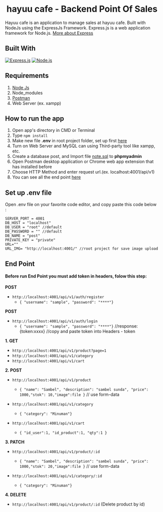 <h1 align="center">hayuu cafe - Backend Point Of Sales</h1>


Hayuu cafe is an application to manage sales at hayuu cafe. Built with NodeJs using the ExpressJs Framework.
Express.js is a web application framework for Node.js. [More about Express](https://en.wikipedia.org/wiki/Express.js)
## Built With
[![Express.js](https://img.shields.io/badge/Express.js-4.x-blue.svg?style=rounded-square)](https://expressjs.com/en/starter/installing.html)
[![Node.js](https://img.shields.io/badge/Node.js-v.10.16-green.svg?style=rounded-square)](https://nodejs.org/)

## Requirements
1. <a href="https://nodejs.org/en/download/">Node Js</a>
2. Node_modules
3. <a href="https://www.getpostman.com/">Postman</a>
4. Web Server (ex. xampp)

## How to run the app
1. Open app's directory in CMD or Terminal
2. Type `npm install`
3. Make new file **.env** in root project folder, set up first [here](#set-up-env-file)
4. Turn on Web Server and MySQL can using Third-party tool like xampp, etc.
5. Create a database post, and Import file [note.sql](note.sql) to **phpmyadmin**
6. Open Postman desktop application or Chrome web app extension that has installed before
7. Choose HTTP Method and enter request url.(ex. localhost:4001/api/v1)
8. You can see all the end point [here](#end-point)

## Set up .env file
Open .env file on your favorite code editor, and copy paste this code below :
```
SERVER_PORT = 4001
DB_HOST = "localhost"
DB_USER = "root" //default
DB_PASSWORD = "" //default
DB_NAME = "post"
PRIVATE_KEY = "private"
URL=""
URL_IMG= "http://localhost:4001/" //root project for save image upload
```

## End Point

#### Before run End Point you must add token in headers, folow this step:
**POST**
* `http://localhost:4001/api/v1/auth/register`
	* ``` { "username": "sample", "password": "****"} ```

**POST**
* `http://localhost:4001/api/v1/auth/login`
	* ``` { "username": "sample", "password": "****"} ```
	//response: {token:xxxx} //copy and paste token into Headers - token

**1. GET**
* `http://localhost:4001/api/v1/product?page=1`
* `http://localhost:4001/api/v1/category`
* `http://localhost:4001/api/v1/cart`


**2. POST**
* `http://localhost:4001/api/v1/product`
    * ``` { "name": "Sambel", "description": "sambel sunda", "price": 1000,"stok": 10,"image":file } ``` // use form-data

* `http://localhost:4001/api/v1/category`
    * ``` { "category": "Minuman"} ```

* `http://localhost:4001/api/v1/cart`
    * ``` { "id_user":1, "id_product":1, "qty":1 }  ```

**3. PATCH**
* `http://localhost:4001/api/v1/product/:id`
    * ``` { "name": "Sambel", "description": "sambel sunda", "price": 1000,"stok": 20,"image":file } ``` // use form-data

* `http://localhost:4001/api/v1/category/:id`
    * ``` { "category": "Minuman"} ```


**4. DELETE**
* `http://localhost:4001/api/v1/product/:id` (Delete product by id)
